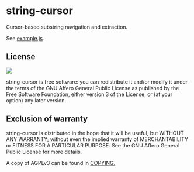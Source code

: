 # string-cursor

Cursor-based substring navigation and extraction.

See [example.js](example.js).

## License

![](https://www.gnu.org/graphics/agplv3-155x51.png)

string-cursor is free software: you can redistribute it and/or modify it under the terms of the GNU Affero General Public License as published by the Free Software Foundation, either version 3 of the License, or (at your option) any later version.

## Exclusion of warranty

string-cursor is distributed in the hope that it will be useful, but WITHOUT ANY WARRANTY; without even the implied warranty of MERCHANTABILITY or FITNESS FOR A PARTICULAR PURPOSE. See the GNU Affero General Public License for more details.

A copy of AGPLv3 can be found in [COPYING.](COPYING)
